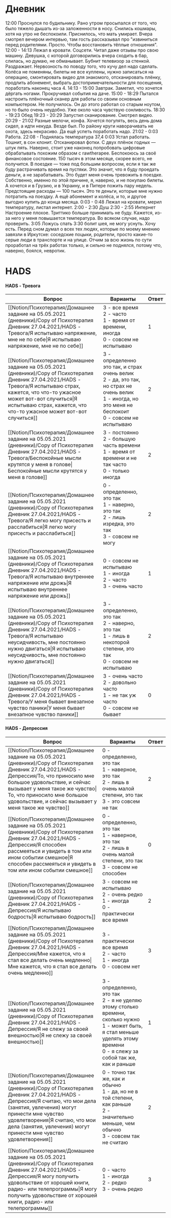 # Дневник
12:00 Проснулся по будильнику. Рано утром просыпался от того, что было тяжело дышать из-за заложенности в носу.
Снились кошмары, хотя на утро не беспокоили. Приснилось, что мать умирает. Вчера смотрел вечером интервью, там гость рассказывал про "извиниться перед родителями. Просто. Чтобы восстановить тёплые отношения".
12:00 - 14:13 Лежал в кровати. Соцсети. Читал даже отзывы про свою машину. Девушка, с которой договорились вчера сходить в бар, слилась, но думаю, не обманывает.
Бубнит телевизор за стенкой. Раздражает.
Нервозность по поводу того, что кучу дел надо сделать. Колёса не поменяны, билеты не все куплены, нужно записаться на операцию, смонтировать видео для знакомого, отсканировать плёнку, продлить абонемент, выбрать достопримечательности для посещения, поработать наконец часа 4.
14:13 - 15:00 Завтрак. Заметил, что хочется дёргать ногами. Прокручивал события на даче.
15:00 - 18:29 Пытался настроить плёночный сканер для работы со своим основным компьютером. Не получилось. Он до этого работал со старым ноутом, но то было очень неудобно.
Уже около часа чувствую сонливость.
18:30 - 19:23 Обед
19:23 - 20:29 Запустил сканирование. Смотрел видео.
20:29 - 21:02 Разные мелочи, конфа.
Хочется погулять, весь день дома сидел, а идти некуда. Везде был. По району круги наворачивать не охота, здесь некрасиво. Да ещё успеть поработать надо.
21:02 - 0:03 Работа.
22:08 - Поднялась температура 37,4
0:03 Устал работать. Тошнит, в сон клонит.
Отсканировал фотки. С двух плёнок годных — штук пять. Наверно, стоит уже наконец попробовать цифровые обрабатывать похожим образом с rawtherapee.
Беспокоюсь за своё финансовое состояние. 150 тысяч в этом месяце, скорее всего, не получится. В поездке — тоже под большим вопросом, если я так же буду растрачивать время на пустяки. Это значит, что я буду проедать деньги, а не зарабатывать. Это будет меня очень тревожить в поездке. Собственно, именно по этой причине, я, наверно, и не покупаю билеты. А хочется и в Грузию, и в Украину, и в Питере пожить пару недель. Предстоящие расходы — 100 тысяч. Это те деньги, которые мне нужно потратить на поездку. А ещё абонемент и колёса, и то, и другое выгодно купить до конца месяца.
0:03 - 0:48 Лежал на кровати, мерил температуру, листал интернет.
2:00 - 2:30 Душ
2:30 - 2:55 Интернет
Настроение плохое. Триттико больше принимать не буду. Кажется, из-за него у меня повышается температура. Во всяком случае, надо проверить.
3:05 Ложусь спать
3:30 болит шея, не могу уснуть. Хочу есть.
Перед сном думал о всех тех людях, которые по моему мнению завязли в Иркутске: соседские поцыки, родители, просто какие-то серые люди в транспорте и на улице. Отчим за всю жизнь по сути проработал на трёх работах только, и сильно не поднялся, потому что, наверно, боялся, невротик.
# HADS
#### HADS - Тревога
|Вопрос|Варианты|Ответ|
|---|---|---|
|[[Notion/Психотерапия/Домашнее задание на 05.05.2021 (дневники)/Copy of Психотерапия Дневник 27.04.2021/HADS - Тревога/Я испытываю напряжение, мне не по себе\|Я испытываю напряжение, мне не по себе]]|3 - все время  <br>2 - часто  <br>1 - время от времени, иногда  <br>0 - совсем не испытываю|1|
|[[Notion/Психотерапия/Домашнее задание на 05.05.2021 (дневники)/Copy of Психотерапия Дневник 27.04.2021/HADS - Тревога/Я испытываю страх, кажется, что что-то ужасное может вот-вот случиться\|Я испытываю страх, кажется, что что-то ужасное может вот-вот случиться]]|3 - определенно это так, и страх очень велик  <br>2 - да, это так, но страх не очень велик  <br>1 - иногда, но это меня не беспокоит  <br>0 - совсем не испытываю|2|
|[[Notion/Психотерапия/Домашнее задание на 05.05.2021 (дневники)/Copy of Психотерапия Дневник 27.04.2021/HADS - Тревога/Беспокойные мысли крутятся у меня в голове\|Беспокойные мысли крутятся у меня в голове]]|3 - постоянно  <br>2 - большую часть времени  <br>1 - время от времени и не так часто  <br>0 - только иногда|2|
|[[Notion/Психотерапия/Домашнее задание на 05.05.2021 (дневники)/Copy of Психотерапия Дневник 27.04.2021/HADS - Тревога/Я легко могу присесть и расслабиться\|Я легко могу присесть и расслабиться]]|0 - определенно, это так  <br>1 - наверно, это так  <br>2 - лишь изредка, это так  <br>3 - совсем не могу|2|
|[[Notion/Психотерапия/Домашнее задание на 05.05.2021 (дневники)/Copy of Психотерапия Дневник 27.04.2021/HADS - Тревога/Я испытываю внутреннее напряжение или дрожь\|Я испытываю внутреннее напряжение или дрожь]]|0 - совсем не испытываю  <br>1 - иногда  <br>2 - часто  <br>3 - очень часто|1|
|[[Notion/Психотерапия/Домашнее задание на 05.05.2021 (дневники)/Copy of Психотерапия Дневник 27.04.2021/HADS - Тревога/Я испытываю неусидчивость, мне постоянно нужно двигаться\|Я испытываю неусидчивость, мне постоянно нужно двигаться]]|3 - определенно, это так  <br>2 - наверно, это так  <br>1 - лишь в некоторой степени, это так  <br>0 - совсем не испытываю|2|
|[[Notion/Психотерапия/Домашнее задание на 05.05.2021 (дневники)/Copy of Психотерапия Дневник 27.04.2021/HADS - Тревога/У меня бывает внезапное чувство паники\|У меня бывает внезапное чувство паники]]|3 - очень часто  <br>2 - довольно часто  <br>1 - не так уж часто  <br>0 - совсем не бывает|0|
  
  
#### HADS - Депрессия
|Вопрос|Варианты|Ответ|
|---|---|---|
|[[Notion/Психотерапия/Домашнее задание на 05.05.2021 (дневники)/Copy of Психотерапия Дневник 27.04.2021/HADS - Депрессия/То, что приносило мне большое удовольствие, и сейчас вызывает у меня такое же чувство\|То, что приносило мне большое удовольствие, и сейчас вызывает у меня такое же чувство]]|0 - определенно, это так  <br>1 - наверное, это так  <br>2 - лишь в очень малой степени, это так  <br>3 - это совсем не так|2|
|[[Notion/Психотерапия/Домашнее задание на 05.05.2021 (дневники)/Copy of Психотерапия Дневник 27.04.2021/HADS - Депрессия/Я способен рассмеяться и увидеть в том или ином событии смешное\|Я способен рассмеяться и увидеть в том или ином событии смешное]]|0 - определенно, это так  <br>1 - наверное, это так  <br>2 - лишь в очень малой степени, это так  <br>3 - совсем не способен|0|
|[[Notion/Психотерапия/Домашнее задание на 05.05.2021 (дневники)/Copy of Психотерапия Дневник 27.04.2021/HADS - Депрессия/Я испытываю бодрость\|Я испытываю бодрость]]|3 - совсем не испытываю  <br>2 - очень редко  <br>1 - иногда  <br>0 - практически все время|2|
|[[Notion/Психотерапия/Домашнее задание на 05.05.2021 (дневники)/Copy of Психотерапия Дневник 27.04.2021/HADS - Депрессия/Мне кажется, что я стал все делать очень медленно\|Мне кажется, что я стал все делать очень медленно]]|3 - практически все время  <br>2 - часто  <br>1 - иногда  <br>0 - совсем нет|3|
|[[Notion/Психотерапия/Домашнее задание на 05.05.2021 (дневники)/Copy of Психотерапия Дневник 27.04.2021/HADS - Депрессия/Я не слежу за своей внешностью\|Я не слежу за своей внешностью]]|3 - определенно, это так  <br>2 - я не уделяю этому столько времени, сколько нужно  <br>1 - может быть, я стал меньше уделять этому времени  <br>0 - я слежу за собой так же, как и раньше|1|
|[[Notion/Психотерапия/Домашнее задание на 05.05.2021 (дневники)/Copy of Психотерапия Дневник 27.04.2021/HADS - Депрессия/Я считаю, что мои дела (занятия, увлечения) могут принести мне чувство удовлетворения\|Я считаю, что мои дела (занятия, увлечения) могут принести мне чувство удовлетворения]]|0 - точно так же, как и обычно  <br>1 - да, но не в той степени, как раньше  <br>2 - значительно меньше, чем обычно  <br>3 - совсем так не считаю|2|
|[[Notion/Психотерапия/Домашнее задание на 05.05.2021 (дневники)/Copy of Психотерапия Дневник 27.04.2021/HADS - Депрессия/Я могу получить удовольствие от хорошей книги, радио- или телепрограммы\|Я могу получить удовольствие от хорошей книги, радио- или телепрограммы]]|0 - часто  <br>1 - иногда  <br>2 - редко  <br>3 - очень редко|3|